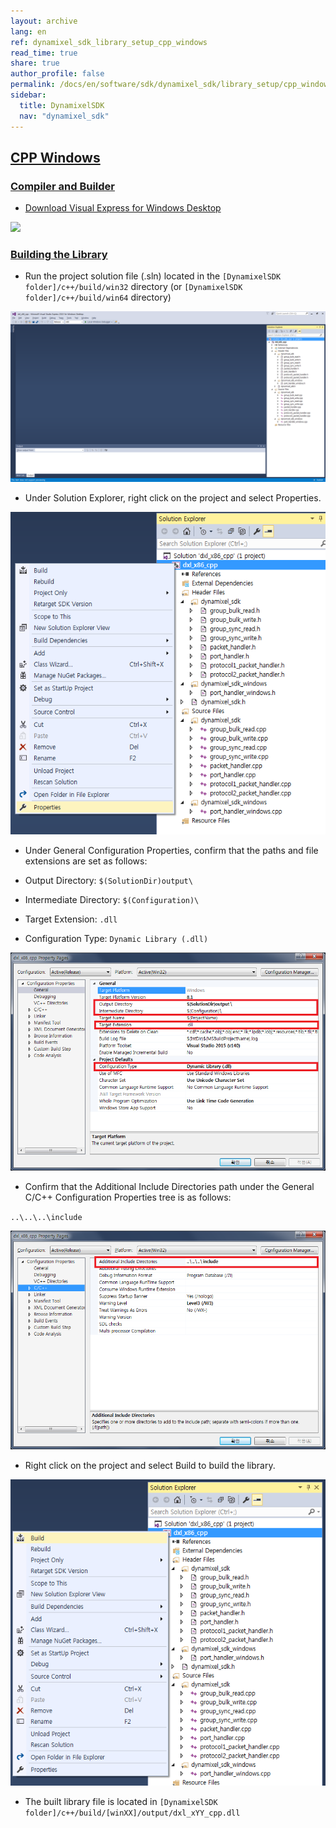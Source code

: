 ```yaml
---
layout: archive
lang: en
ref: dynamixel_sdk_library_setup_cpp_windows
read_time: true
share: true
author_profile: false
permalink: /docs/en/software/sdk/dynamixel_sdk/library_setup/cpp_windows
sidebar:
  title: DynamixelSDK
  nav: "dynamixel_sdk"
---
```


<div style="counter-reset: h2 3"></div>
<div style="counter-reset: h1 2"></div>

## [CPP Windows](#cpp-windows)

### [Compiler and Builder](#compiler-and-builder)

* [Download Visual Express for Windows Desktop](https://www.visualstudio.com/en-us/products/visual-studio-express-vs.aspx)

![](https://github.com/ROBOTIS-GIT/ROBOTIS-Documents/tree/master/wiki-images/DynamixelSDK/3.SourcePreparation/Compiler%20and%20Builder/Windows/new/vs.png)

### [Building the Library](#building-the-library)

* Run the project solution file (.sln) located in the `[DynamixelSDK folder]/c++/build/win32` directory (or `[DynamixelSDK folder]/c++/build/win64` directory)

![](https://github.com/ROBOTIS-GIT/ROBOTIS-Documents/blob/master/wiki-images/DynamixelSDK/3.SourcePreparation/Compiler%20and%20Builder/Windows/cpp/1.png)

* Under Solution Explorer, right click on the project and select Properties.

![](https://github.com/ROBOTIS-GIT/ROBOTIS-Documents/blob/master/wiki-images/DynamixelSDK/3.SourcePreparation/Compiler%20and%20Builder/Windows/cpp/2.png)

* Under General Configuration Properties, confirm that the paths and file extensions are set as follows:

 * Output Directory: `$(SolutionDir)output\`
 * Intermediate Directory: `$(Configuration)\`
 * Target Extension: `.dll`
 * Configuration Type: `Dynamic Library (.dll)`

![](https://github.com/ROBOTIS-GIT/ROBOTIS-Documents/blob/master/wiki-images/DynamixelSDK/3.SourcePreparation/Compiler%20and%20Builder/Windows/cpp/3.png)

* Confirm that the Additional Include Directories path under the General C/C++ Configuration Properties tree is as follows:

 `..\..\..\include`

![](https://github.com/ROBOTIS-GIT/ROBOTIS-Documents/blob/master/wiki-images/DynamixelSDK/3.SourcePreparation/Compiler%20and%20Builder/Windows/cpp/4.png)

* Right click on the project and select Build to build the library.

![](https://github.com/ROBOTIS-GIT/ROBOTIS-Documents/blob/master/wiki-images/DynamixelSDK/3.SourcePreparation/Compiler%20and%20Builder/Windows/cpp/5.png)

* The built library file is located in `[DynamixelSDK folder]/c++/build/[winXX]/output/dxl_xYY_cpp.dll`
